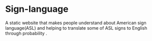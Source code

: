 # Sign-language
 A static website that makes people understand about American sign language(ASL) and helping to translate some of ASL signs to English through probability .
